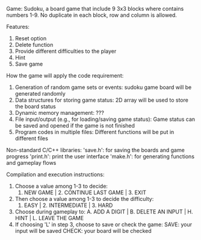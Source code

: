 Game: Sudoku, a board game that include 9 3x3 blocks where contains numbers 1-9. No duplicate in each block, row and column is allowed. 

Features: 
1. Reset option
2. Delete function
3. Provide different difficulties to the player
4. Hint
5. Save game

How the game will apply the code requirement:
1. Generation of random game sets or events: sudoku game board will be generated randomly
2. Data structures for storing game status: 2D array will be used to store the board status
3. Dynamic memory management: ???
4. File input/output (e.g., for loading/saving game status): Game status can be saved and opened if the game is not finished
5. Program codes in multiple files: Different functions will be put in different files

Non-standard C/C++ libraries:
'save.h': for saving the boards and game progress
'print.h': print the user interface
'make.h': for generating functions and gameplay flows

Compilation and execution instructions:
1. Choose a value among 1-3 to decide:
   1. NEW GAME | 2. CONTINUE LAST GAME | 3. EXIT
2. Then choose a value among 1-3 to decide the difficulty:
   1. EASY   | 2. INTERMEDIATE  |  3. HARD
3. Choose during gameplay to:
   A. ADD A DIGIT | B. DELETE AN INPUT | H. HINT | L. LEAVE THE GAME
4. If choosing 'L' in step 3, choose to save or check the game:
   SAVE: your input will be saved
   CHECK: your board will be checked
